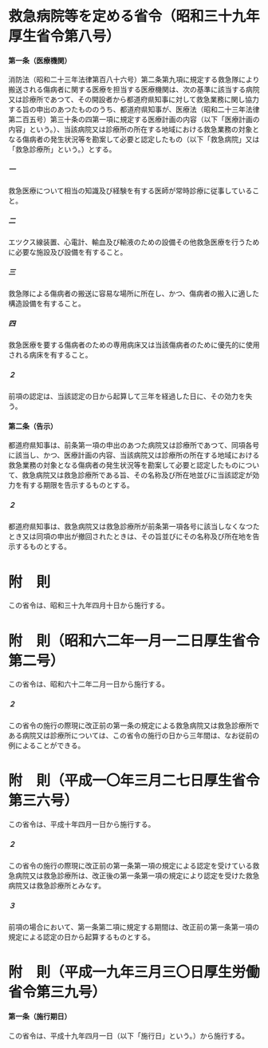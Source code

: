 # 救急病院等を定める省令（昭和三十九年厚生省令第八号）
#### 第一条（医療機関）
消防法（昭和二十三年法律第百八十六号）第二条第九項に規定する救急隊により搬送される傷病者に関する医療を担当する医療機関は、次の基準に該当する病院又は診療所であつて、その開設者から都道府県知事に対して救急業務に関し協力する旨の申出のあつたもののうち、都道府県知事が、医療法（昭和二十三年法律第二百五号）第三十条の四第一項に規定する医療計画の内容（以下「医療計画の内容」という。）、当該病院又は診療所の所在する地域における救急業務の対象となる傷病者の発生状況等を勘案して必要と認定したもの（以下「救急病院」又は「救急診療所」という。）とする。
##### 一
救急医療について相当の知識及び経験を有する医師が常時診療に従事していること。
##### 二
エツクス線装置、心電計、輸血及び輸液のための設備その他救急医療を行うために必要な施設及び設備を有すること。
##### 三
救急隊による傷病者の搬送に容易な場所に所在し、かつ、傷病者の搬入に適した構造設備を有すること。
##### 四
救急医療を要する傷病者のための専用病床又は当該傷病者のために優先的に使用される病床を有すること。
##### ２
前項の認定は、当該認定の日から起算して三年を経過した日に、その効力を失う。
#### 第二条（告示）
都道府県知事は、前条第一項の申出のあつた病院又は診療所であつて、同項各号に該当し、かつ、医療計画の内容、当該病院又は診療所の所在する地域における救急業務の対象となる傷病者の発生状況等を勘案して必要と認定したものについて、救急病院又は救急診療所である旨、その名称及び所在地並びに当該認定が効力を有する期限を告示するものとする。
##### ２
都道府県知事は、救急病院又は救急診療所が前条第一項各号に該当しなくなつたとき又は同項の申出が撤回されたときは、その旨並びにその名称及び所在地を告示するものとする。
# 附　則
この省令は、昭和三十九年四月十日から施行する。
# 附　則（昭和六二年一月一二日厚生省令第二号）
この省令は、昭和六十二年二月一日から施行する。
##### ２
この省令の施行の際現に改正前の第一条の規定による救急病院又は救急診療所である病院又は診療所については、この省令の施行の日から三年間は、なお従前の例によることができる。
# 附　則（平成一〇年三月二七日厚生省令第三六号）
この省令は、平成十年四月一日から施行する。
##### ２
この省令の施行の際現に改正前の第一条第一項の規定による認定を受けている救急病院又は救急診療所は、改正後の第一条第一項の規定により認定を受けた救急病院又は救急診療所とみなす。
##### ３
前項の場合において、第一条第二項に規定する期間は、改正前の第一条第一項の規定による認定の日から起算するものとする。
# 附　則（平成一九年三月三〇日厚生労働省令第三九号）
#### 第一条（施行期日）
この省令は、平成十九年四月一日（以下「施行日」という。）から施行する。
